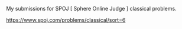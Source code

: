 My submissions for SPOJ [ Sphere Online Judge ] classical problems.

https://www.spoj.com/problems/classical/sort=6
